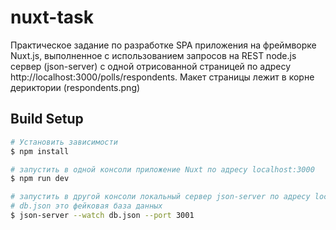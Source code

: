 # nuxt-task

Практическое задание по разработке SPA приложения на фреймворке Nuxt.js, выполненное c использованием запросов на REST node.js сервер (json-server) с одной отрисованной страницей по адресу http://localhost:3000/polls/respondents. Макет страницы лежит в корне дериктории (respondents.png)

## Build Setup

```bash
# Установить зависимости
$ npm install

# запустить в одной консоли приложение Nuxt по адресу localhost:3000
$ npm run dev

# запустить в другой консоли локальный сервер json-server по адресу localhost:3001
# db.json это фейковая база данных
$ json-server --watch db.json --port 3001

```
